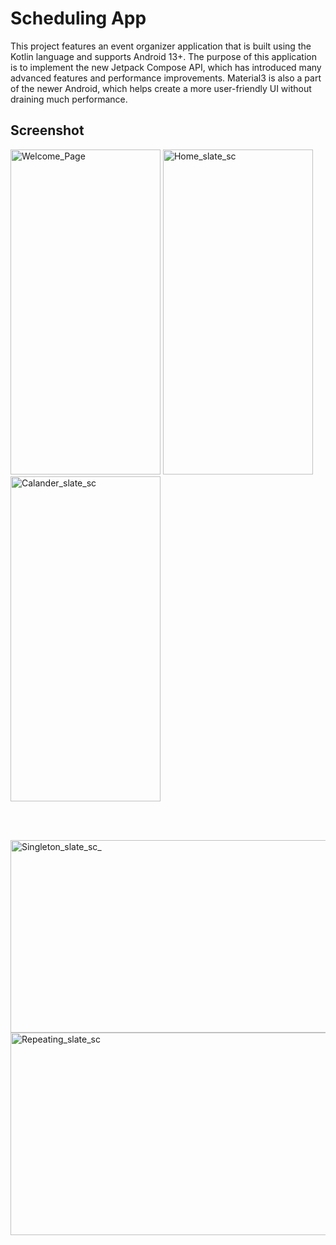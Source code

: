 # Scheduling App

This project features an event organizer application that is built using the Kotlin language and supports Android 13+. The purpose of this application is to implement the new Jetpack Compose API, which has introduced many advanced features and
performance improvements. Material3 is also a part of the newer Android, which helps create a more user-friendly UI without draining much performance.

## Screenshot

<img width="240" height="520" alt="Welcome_Page" src="https://github.com/user-attachments/assets/4fe8d037-4556-47d3-8d78-12dec5aa0190" />

<img width="240" height="520" alt="Home_slate_sc" src="https://github.com/user-attachments/assets/9d6cf757-6b76-44a0-a492-c624ddd1c8ab" />

<img width="240" height="520" alt="Calander_slate_sc" src="https://github.com/user-attachments/assets/654ac4a5-5975-42d2-bb87-3bbd61851f17" />

<br/> <br/> 

<img width="520" height="308" alt="Singleton_slate_sc_" src="https://github.com/user-attachments/assets/c0dca073-5353-46bd-bb42-1ba16aa3d2e1" />

<img width="520" height="324" alt="Repeating_slate_sc" src="https://github.com/user-attachments/assets/f0f843cc-6ce8-4069-913f-dbef96869572" />


